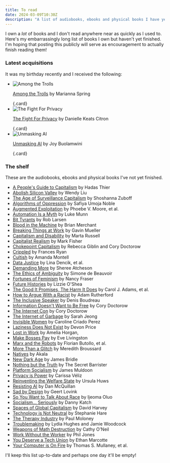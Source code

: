 ```yaml
---
title: To read
date: 2024-03-09T10:30Z
description: "A list of audiobooks, ebooks and physical books I have yet to finish."
---
```


I own a _lot_ of books and I don't read anywhere near as quickly as I used to. Here's my embarrassingly long list of books I own but haven't yet finished. I'm hoping that posting this publicly will serve as encouragement to actually finish reading them!

### Latest acquisitions
It was my birthday recently and I received the following:

- ![Among the Trolls](/images/posts/among-the-trolls.jpg) <p>[Among the Trolls](https://bookshop.org/books/7607991) by Marianna Spring</p> {.card}
- ![The Fight For Privacy](/images/posts/fight-for-privacy.jpg) <p>[The Fight For Privacy](https://bookshop.org/books/7059751) by Danielle Keats Citron</p> {.card}
- ![Unmasking AI](/images/posts/unmasking-ai.jpg) <p>[Unmasking AI](https://www.waterstones.com/book/9780593241837) by Joy Buolamwini</p> {.card}

### The shelf
These are the audiobooks, ebooks and physical books I've not yet finished.

- [A People's Guide to Capitalism](https://bookshop.org/books/8204446) by Hadas Thier
- [Abolish Silicon Valley](https://bookshop.org/books/10333690) by Wendy Liu
- [The Age of Surveillance Capitalism](https://bookshop.org/book/9781781256855) by Shoshanna Zuboff
- [Algorithms of Oppression](https://bookshop.org/books/3076255) by Safiya Umoja Noble
- [Augmented Exploitation](https://bookshop.org/books/15893601) by Phoebe V. Moore, et al.
- [Automation Is a Myth](https://bookshop.org/books/18248626) by Luke Munn
- [Bit Tyrants](https://bookshop.org/books/8201588) by Rob Larsen
- [Blood in the Machine](https://bookshop.org/17824365) by Brian Merchant
- [Breaking Things at Work](https://bookshop.org/books/13450990) by Gavin Mueller
- [Capitalism and Disability](https://bookshop.org/books/10916356) by Marta Russell
- [Capitalist Realism](https://bookshop.org/books/7581401) by Mark Fisher
- [Chokepoint Capitalism](https://libro.fm/audiobooks/5184389278326-chokepoint-capitalism) by Rebecca Giblin and Cory Doctorow
- [Crippled](https://bookshop.org/books/12024967) by Frances Ryan
- [Cultish](https://libro.fm/audiobooks/9780063097919-cultish) by Amanda Montell
- [Data Justice](https://bookshop.org/books/18400600) by Lina Dencik, et al.
- [Demanding More](https://bookshop.org/books/5013337) by Sheree Atcheson
- [The Ethics of Ambiguity](https://www.waterstones.com/book/9781504054225) by Simone de Beauvoir
- [Fortunes of Feminism](https://bookshop.org/books/11953183) by Nancy Fraser
- [Future Histories](https://bookshop.org/books/7823594) by Lizzie O'Shea
- [The Good It Promises, The Harm It Does](https://bookshop.org/books/19110024) by Carol J. Adams, et al.
- [How to Argue With a Racist](https://bookshop.org/books/12418576) by Adam Rutherford
- [The Inclusive Speaker](https://bookshop.org/books/20090704) by Denis Boudreau
- [Information Doesn't Want to Be Free](https://libro.fm/audiobooks/5548302984758-information-doesn-t-want-to-be-free) by Cory Doctorow
- [The Internet Con](https://bookshop.org/books/18771891) by Cory Doctorow
- [The Internet of Garbage](https://www.theverge.com/2018/8/28/17777330/internet-of-garbage-book-sarah-jeong-online-harassment) by Sarah Jeong
- [Invisible Women](https://bookshop.org/books/15136602) by Caroline Criado Perez
- [Laziness Does Not Exist](https://libro.fm/audiobooks/9781797120591-laziness-does-not-exist) by Devon Price
- [Lost in Work](https://bookshop.org/books/14703883) by Amelia Horgan,
- [Make Bosses Pay](https://bookshop.org/books/16581098) by Eve Livingston
- [Marx and the Robots](https://bookshop.org/books/17561690) by Florian Butollo, et al.
- [More Than a Glitch](https://bookshop.org/books/20870739) by Meredith Broussard
- [Natives](https://www.waterstones.com/book/9781473661233) by Akala
- [New Dark Age](https://bookshop.org/books/18563323) by James Bridle
- [Nothing but the Truth](https://www.waterstones.com/book/9781529057027) by The Secret Barrister
- [Platform Socialism](https://bookshop.org/books/17561725) by James Muldoon
- [Privacy is Power](https://bookshop.org/books/15315465) by Carissa Véliz
- [Reinventing the Welfare State](https://bookshop.org/books/14703937) by Ursula Huws
- [Resisting AI](https://bookshop.org/books/16079496) by Dan McQuillan
- [Sad by Design](https://bookshop.org/books/10994019) by Geert Lovink
- [So You Want to Talk About Race](https://libro.fm/audiobooks/9781538475324-so-you-want-to-talk-about-race) by Ijeoma Oluo
- [Socialism... Seriously](https://bookshop.org/books/18307384) by Danny Katch
- [Spaces of Global Capitalism](https://bookshop.org/books/7823779) by David Harvey
- [Technology is Not Neutral](https://bookshop.org/books/18281565) by Stephanie Hare
- [The Therapy Industry](https://bookshop.org/books/10978432) by Paul Moloney
- [Troublemaking](https://bookshop.org/books/18688190) by Lydia Hughes and Jamie Woodcock
- [Weapons of Math Destruction](https://bookshop.org/books/11438502) by Cathy O'Neil
- [Work Without the Worker](https://bookshop.org/books/18448637) by Phil Jones
- [You Deserve a Tech Union](https://bookshop.org/books/20400532) by Ethan Marcotte
- [Your Computer is On Fire](https://bookshop.org/books/14466713) by Thomas S. Mullaney, et al.

I'll keep this list up-to-date and perhaps one day it'll be empty!

